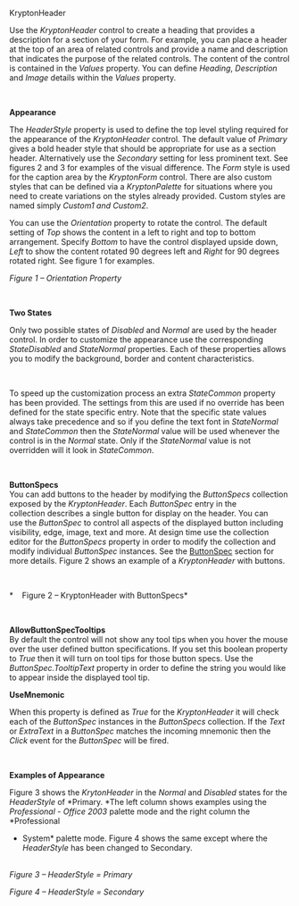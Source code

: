 KryptonHeader

Use the *KryptonHeader* control to create a heading that provides a description
for a section of your form. For example, you can place a header at the top of an
area of related controls and provide a name and description that indicates the
purpose of the related controls. The content of the control is contained in the
*Values* property. You can define *Heading*, *Description* and *Image* details
within the *Values* property.

 

**Appearance** 

The *HeaderStyle* property is used to define the top level styling required for
the appearance of the *KryptonHeader* control. The default value of *Primary*
gives a bold header style that should be appropriate for use as a section
header. Alternatively use the *Secondary* setting for less prominent text. See
figures 2 and 3 for examples of the visual difference. The *Form* style is used
for the caption area by the *KryptonForm* control. There are also custom styles
that can be defined via a *KryptonPalette* for situations where you need to
create variations on the styles already provided. Custom styles are named simply
*Custom1 and Custom2*.

You can use the *Orientation* property to rotate the control. The default
setting of *Top* shows the content in a left to right and top to bottom
arrangement. Specify *Bottom* to have the control displayed upside down, *Left*
to show the content rotated 90 degrees left and *Right* for 90 degrees rotated
right. See figure 1 for examples.

*Figure 1 – Orientation Property*

 

**Two States** 

Only two possible states of *Disabled* and *Normal* are used by the header
control. In order to customize the appearance use the corresponding
*StateDisabled* and *StateNormal* properties. Each of these properties allows
you to modify the background, border and content characteristics.

 

To speed up the customization process an extra *StateCommon* property has been
provided. The settings from this are used if no override has been defined for
the state specific entry. Note that the specific state values always take
precedence and so if you define the text font in *StateNormal* and *StateCommon*
then the *StateNormal* value will be used whenever the control is in the
*Normal* state. Only if the *StateNormal* value is not overridden will it look
in *StateCommon*.

 

**ButtonSpecs**  
You can add buttons to the header by modifying the *ButtonSpecs* collection
exposed by the *KryptonHeader*. Each *ButtonSpec* entry in the
collection describes a single button for display on the header. You can use the
*ButtonSpec* to control all aspects of the displayed button including
visibility, edge, image, text and more. At design time use the collection editor
for the *ButtonSpecs* property in order to modify the collection and modify
individual *ButtonSpec* instances. See the [ButtonSpec](buttonspec.md) section for
more details. Figure 2 shows an example of a *KryptonHeader* with buttons.

 

*    Figure 2 – KryptonHeader with ButtonSpecs*

 

**AllowButtonSpecTooltips**  
By default the control will not show any tool tips when you hover the mouse over
the user defined button specifications. If you set this boolean property to
*True* then it will turn on tool tips for those button specs. Use the
*ButtonSpec.TooltipText* property in order to define the string you would like
to appear inside the displayed tool tip.  
  
**UseMnemonic**

When this property is defined as *True* for the *KryptonHeader* it will check
each of the *ButtonSpec* instances in the *ButtonSpecs* collection. If the
*Text* or *ExtraText* in a *ButtonSpec* matches the incoming mnemonic then the
*Click* event for the *ButtonSpec* will be fired.

 

**Examples of Appearance** 

Figure 3 shows the *KrytonHeader* in the *Normal* and *Disabled* states for the
*HeaderStyle* of *Primary. *The left column shows examples using the
*Professional - Office 2003* palette mode and the right column the *Professional
- System* palette mode. Figure 4 shows the same except where the *HeaderStyle*
has been changed to Secondary.  
  

*Figure 3 – HeaderStyle = Primary*

*Figure 4 – HeaderStyle = Secondary*
